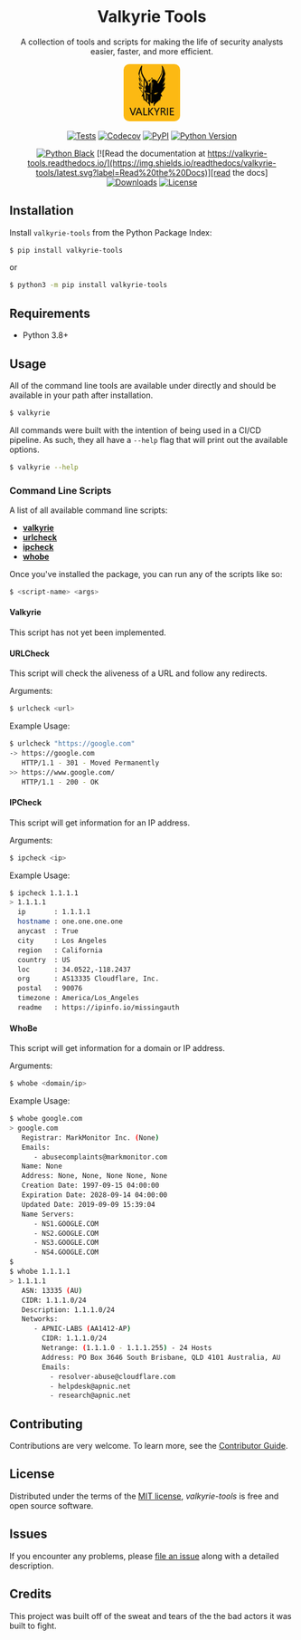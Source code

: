 <div align="center">

# Valkyrie Tools

A collection of tools and scripts for making the life of security analysts
easier, faster, and more efficient.

  <img src="https://raw.githubusercontent.com/xransum/valkyrie-tools/main/docs/images/logo.png" width="20%" style="border-radius: 10%">

  <br />

[![Tests](https://github.com/xransum/valkyrie-tools/workflows/Tests/badge.svg)][tests]
[![Codecov](https://codecov.io/gh/xransum/valkyrie-tools/branch/main/graph/badge.svg)][codecov]
[![PyPI](https://img.shields.io/pypi/v/valkyrie-tools.svg)][pypi_]
[![Python Version](https://img.shields.io/pypi/pyversions/valkyrie-tools)][python version]

[![Python Black](https://img.shields.io/badge/code%20style-black-000000.svg?label=Style)](https://github.com/xransum/valkyrie-tools)
[![Read the documentation at https://valkyrie-tools.readthedocs.io/](https://img.shields.io/readthedocs/valkyrie-tools/latest.svg?label=Read%20the%20Docs)][read the docs]
[![Downloads](https://pepy.tech/badge/valkyrie-tools)](https://pepy.tech/project/valkyrie-tools)
[![License](https://img.shields.io/pypi/l/valkyrie-tools)][license]

</div>

## Installation

Install `valkyrie-tools` from the Python Package Index:

```bash
$ pip install valkyrie-tools
```

or

```bash
$ python3 -m pip install valkyrie-tools
```

## Requirements

- Python 3.8+

## Usage

All of the command line tools are available under directly and should be
available in your path after installation.

```bash
$ valkyrie
```

All commands were built with the intention of being used in a CI/CD pipeline.
As such, they all have a `--help` flag that will print out the available
options.

```bash
$ valkyrie --help
```

### Command Line Scripts

A list of all available command line scripts:

- **[valkyrie](#valkyrie)**
- **[urlcheck](#urlcheck)**
- **[ipcheck](#ipcheck)**
- **[whobe](#whobe)**

Once you've installed the package, you can run any of the scripts like so:

```bash
$ <script-name> <args>
```

#### Valkyrie

This script has not yet been implemented.

#### URLCheck

This script will check the aliveness of a URL and follow any redirects.

Arguments:

```bash
$ urlcheck <url>
```

Example Usage:

```bash
$ urlcheck "https://google.com"
-> https://google.com
   HTTP/1.1 - 301 - Moved Permanently
>> https://www.google.com/
   HTTP/1.1 - 200 - OK
```

#### IPCheck

This script will get information for an IP address.

Arguments:

```bash
$ ipcheck <ip>
```

Example Usage:

```bash
$ ipcheck 1.1.1.1
> 1.1.1.1
  ip       : 1.1.1.1
  hostname : one.one.one.one
  anycast  : True
  city     : Los Angeles
  region   : California
  country  : US
  loc      : 34.0522,-118.2437
  org      : AS13335 Cloudflare, Inc.
  postal   : 90076
  timezone : America/Los_Angeles
  readme   : https://ipinfo.io/missingauth
```

#### WhoBe

This script will get information for a domain or IP address.

Arguments:

```bash
$ whobe <domain/ip>
```

Example Usage:

```bash
$ whobe google.com
> google.com
   Registrar: MarkMonitor Inc. (None)
   Emails:
      - abusecomplaints@markmonitor.com
   Name: None
   Address: None, None, None None, None
   Creation Date: 1997-09-15 04:00:00
   Expiration Date: 2028-09-14 04:00:00
   Updated Date: 2019-09-09 15:39:04
   Name Servers:
      - NS1.GOOGLE.COM
      - NS2.GOOGLE.COM
      - NS3.GOOGLE.COM
      - NS4.GOOGLE.COM
$
$ whobe 1.1.1.1
> 1.1.1.1
   ASN: 13335 (AU)
   CIDR: 1.1.1.0/24
   Description: 1.1.1.0/24
   Networks:
      - APNIC-LABS (AA1412-AP)
        CIDR: 1.1.1.0/24
        Netrange: (1.1.1.0 - 1.1.1.255) - 24 Hosts
        Address: PO Box 3646 South Brisbane, QLD 4101 Australia, AU
        Emails:
          - resolver-abuse@cloudflare.com
          - helpdesk@apnic.net
          - research@apnic.net
```

## Contributing

Contributions are very welcome.
To learn more, see the [Contributor Guide].

## License

Distributed under the terms of the [MIT license][license],
_valkyrie-tools_ is free and open source software.

## Issues

If you encounter any problems,
please [file an issue] along with a detailed description.

## Credits

This project was built off of the sweat and tears
of the the bad actors it was built to fight.

<!-- github-only -->

[pypi_]: https://pypi.org/project/valkyrie-tools/
[python version]: https://pypi.org/project/valkyrie-tools
[read the docs]: https://valkyrie-tools.readthedocs.io/
[tests]: https://github.com/xransum/valkyrie-tools/actions?workflow=Tests
[codecov]: https://app.codecov.io/gh/xransum/valkyrie-tools
[@xransum]: https://github.com/xransum
[nox]: https://nox.thea.codes/
[poetry]: https://python-poetry.org/
[constraints file]: https://pip.pypa.io/en/stable/user_guide/#constraints-files
[file an issue]: https://github.com/xransum/valkyrie-tools/issues
[keyword-only parameter]: https://docs.python.org/3/glossary.html#keyword-only-parameter
[nox.sessions.session.install]: https://nox.thea.codes/en/stable/config.html#nox.sessions.Session.install
[nox.sessions.session.run]: https://nox.thea.codes/en/stable/config.html#nox.sessions.Session.run
[pip install]: https://pip.pypa.io/en/stable/reference/pip_install/
[pip]: https://pip.pypa.io/
[pipx]: https://pipxproject.github.io/pipx/
[license]: https://github.com/xransum/valkyrie-tools/blob/main/LICENSE
[contributor guide]: https://github.com/xransum/valkyrie-tools/blob/main/CONTRIBUTING.md
